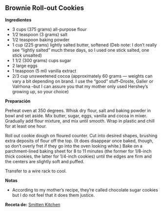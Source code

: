 ## Brownie Roll-out Cookies

**Ingredientes**

- 3 cups (375 grams) all-purpose flour
- 1/2 teaspoon (3 grams) salt
- 1/2 teaspoon baking powder
- 1 cup (225 grams) lightly salted butter, softened (Deb note: I don’t really see “lightly salted” much these days, so I used one stick salted, one stick unsalted)
- 1 1/2 (300 grams) cups sugar
- 2 large eggs
- 1 teaspoon (5 ml) vanilla extract
- 2/3 cup unsweetened cocoa (approximately 60 grams — weights can vary a bit depending on brand. I use the “good” stuff–Droste, Galler or Valrhona –but I can assure you that my mother only used Hershey’s growing up, so your choice)

**Preparación**

Preheat oven at 350 degrees. Whisk dry flour, salt and baking powder in bowl and set aside. Mix butter, sugar, eggs, vanilla and cocoa in mixer. Gradually add flour mixture, and mix until smooth. Wrap in plastic and chill for at least one hour.

Roll out cookie dough on floured counter. Cut into desired shapes, brushing extra deposits of flour off the top. (It does disappear once baked, though, so don’t overly fret if they go into the oven looking white.) Bake on a parchment-lined baking sheet for 8 to 11 minutes (the former for 1/8-inch thick cookies, the latter for 1/4-inch cookies) until the edges are firm and the centers are slightly soft and puffed.

Transfer to a wire rack to cool.

**Notas**

* According to my mother’s recipe, they’re called chocolate sugar cookies but I do not feel that it does them justice.

**Receta de:** [Smitten Kitchen](http://smittenkitchen.com/blog/2008/04/brownie-roll-out-cookies)
